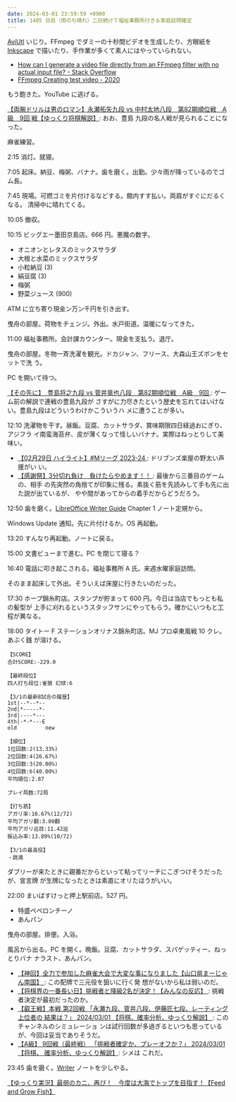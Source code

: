 ```yaml
---
date: 2024-03-01 23:59:59 +0900
title: 1405 日目（雨のち晴れ）二日続けて福祉事務所行き＆家庭訪問確定
---
```


[AviUtl] いじり。FFmpeg でダミーの十秒間ビデオを生成したり、方眼紙を [Inkscape]
で描いたり、手作業が多くて素人にはやっていられない。

* [How can I generate a video file directly from an FFmpeg filter with no actual
  input file? - Stack Overflow](https://stackoverflow.com/questions/11640458/how-can-i-generate-a-video-file-directly-from-an-ffmpeg-filter-with-no-actual-in)
* [FFmpeg Creating test video - 2020
  ](https://www.bogotobogo.com/FFMpeg/ffmpeg_video_test_patterns_src.php)

もう飽きた。YouTube に逃げる。

[【両腕ドリルは男のロマン】永瀬拓矢九段 vs 中村太地八段　第82期順位戦　A級　9回
戦【ゆっくり将棋解説】](https://www.youtube.com/watch?v=IiZMYUkFGuo): おお、豊島
九段の名人戦が見られることになった。

麻雀練習。

2:15 消灯。就寝。

7:05 起床。納豆、梅粥、バナナ。歯を磨く。出勤。少々雨が降っているのでゴム長。

7:45 現場。可燃ゴミを片付けるなどする。館内すす払い。両肩がすぐにだるくなる。
清掃中に晴れてくる。

10:05 撤収。

10:15 ビッグエー墨田京島店。666 円。悪魔の数字。

* オニオンとレタスのミックスサラダ
* 大根と水菜のミックスサラダ
* 小粒納豆 (3)
* 絹豆腐 (3)
* 梅粥
* 野菜ジュース (900)

ATM に立ち寄り現金ン万ン千円を引き出す。

曳舟の部屋。荷物をチェンジ。外出。水戸街道。温暖になってきた。

11:00 福祉事務所。会計課カウンター。現金を支払う。退庁。

曳舟の部屋。冬物一斉洗濯を観光。ドカジャン、フリース、大森山王ズボンをセットで洗
う。

PC を開いて待つ。

[【その先に】　豊島将之九段 vs 菅井竜也八段　第82期順位戦　A級　9回
](https://www.youtube.com/watch?v=VLhAGbSHG1A): ゲーム前の解説で連戦の豊島九段が
さすがに力尽きたという歴史を忘れてはいけない。豊島九段はどういうわけかこういうハ
メに遭うことが多い。

12:10 洗濯物を干す。昼飯。豆腐、カットサラダ、賞味期限四日経過おにぎり、アジフラ
イ南蛮海苔弁、皮が薄くなって怪しいバナナ。実際はねっとりして美味い。

* [【02月29日 ハイライト】#Mリーグ 2023-24
  ](https://www.youtube.com/watch?v=4aHU1nc33vs): ドリブンズ楽屋の野太い声援がい
  い。
* [【感謝祭】3分切れ負け　負けたらやめます！！
  ](https://www.youtube.com/watch?v=cne-sQ8Ry3Y): 最後から三番目のゲームの、相手
  の先突然の角捨てが印象に残る。素抜く筋を先読みして手も先に出た説が出ているが、
  やや間があってからの着手だからどうだろう。

12:50 歯を磨く。[LibreOffice Writer Guide][Writer] Chapter 1 ノート定規から。

Windows Update 通知。先に片付けるか。OS 再起動。

13:20 すんなり再起動。ノートに戻る。

15:00 文書ビューまで進む。PC を閉じて寝る？

16:40 電話に叩き起こされる。福祉事務所 A 氏。来週水曜家庭訪問。

そのまま起床して外出。そういえば床屋に行きたいのだった。

17:30 ホープ錦糸町店。スタンプが貯まって 600 円。今日は当店でもっとも私の髪型が
上手に刈れるというスタッフサンにやってもらう。確かにいつもと工程が異なる。

18:00 タイトー F ステーションオリナス錦糸町店。MJ プロ卓東風戦 10 クレ。あぶく銭
が溶ける。

```text
【SCORE】
合計SCORE:-229.0

【最終段位】
四人打ち段位:雀狼 幻球:6

【3/1の最新8試合の履歴】
1st|--*--*--
2nd|*-----*-
3rd|----*---
4th|-*-*---E
old         new

【順位】
1位回数:2(13.33%)
2位回数:4(26.67%)
3位回数:3(20.00%)
4位回数:6(40.00%)
平均順位:2.87

プレイ局数:72局

【打ち筋】
アガリ率:16.67%(12/72)
平均アガリ翻:3.00翻
平均アガリ巡目:11.42巡
振込み率:13.89%(10/72)

【3/1の最高役】
・跳満
```

ダブリーが来たときに親番だからといって粘ってリーチにこぎつけそうだったが、宣言牌
が生牌になったときは素直にオリたほうがいい。

22:00 まいばすけっと押上駅前店。527 円。

* 特盛ペペロンチーノ
* あんパン

曳舟の部屋。排便。入浴。

風呂から出る。PC を開く。晩飯。豆腐、カットサラダ、スパゲッティー、ねっとりバナ
ナラスト、あんパン。

* [【神回】全力で参加した麻雀大会で大変な事になりました【山口県まーじゃん南国】
  ](https://www.youtube.com/watch?v=BZX1U4nw4QQ): この配牌で三元役を狙いに行く発
  想がないから私は弱いのだ。
* [【将棋界の一番長い日】挑戦者と降級2名が決定！【みんなの反応】
  ](https://www.youtube.com/watch?v=AX2bTyCkVWw): 挑戦者決定が最初だったのか。
* [【叡王戦】本戦 第2回戦 「永瀬九段、菅井八段、伊藤匠七段、レーティング上位者の
  結果は？」 2024/03/01 【将棋、確率分析、ゆっくり解説】
  ](https://www.youtube.com/watch?v=fAez5crHPUA): このチャンネルのシミュレーショ
  ンは試行回数が多過ぎるといつも思っているが、今回は妥当でありそうだ。
* [【A級】 9回戦（最終戦） 「挑戦者確定か、プレーオフか？」 2024/03/01 【将棋、
  確率分析、ゆっくり解説】](https://www.youtube.com/watch?v=7PIWOO7v23w): シメは
  これだ。

23:45 歯を磨く。[Writer] ノートを少しやる。

[【ゆっくり実況】最弱のカニ、再び！　今度は大海でトップを目指す！【Feed and Grow
Fish】](https://www.youtube.com/watch?v=abLGP4Z5tVY)

[AviUtl]: https://spring-fragrance.mints.ne.jp/aviutl/
[Inkscape]: <https://inkscape.org/>
[Writer]: https://documentation.libreoffice.org/en/english-documentation/writer/
